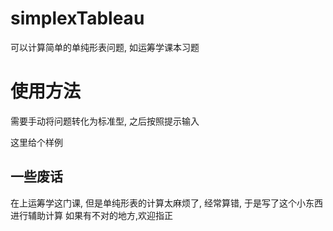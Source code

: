 # simplexTableau
可以计算简单的单纯形表问题, 如运筹学课本习题
# 使用方法
需要手动将问题转化为标准型, 之后按照提示输入

这里给个样例

## 一些废话

在上运筹学这门课, 但是单纯形表的计算太麻烦了, 经常算错, 于是写了这个小东西进行辅助计算
如果有不对的地方,欢迎指正
